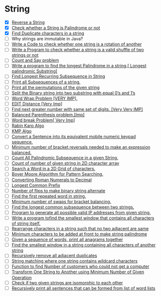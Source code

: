 # String

- [x] [Reverse a String](https://leetcode.com/problems/reverse-string/)                                 
- [x] [Check whether a String is Palindrome or not](https://practice.geeksforgeeks.org/problems/palindrome-string0817/1)                                                                                           
- [x] [Find Duplicate characters in a string](https://www.geeksforgeeks.org/print-all-the-duplicates-in-the-input-string/)                                                                                         
- [ ] Why strings are immutable in Java?                                                                                                                                                                           
- [ ] [Write a Code to check whether one string is a rotation of another](https://www.geeksforgeeks.org/a-program-to-check-if-strings-are-rotations-of-each-other/)                                                
- [ ] [Write a Program to check whether a string is a valid shuffle of two strings or not](https://www.programiz.com/java-programming/examples/check-valid-shuffle-of-strings)                                     
- [ ] [Count and Say problem](https://leetcode.com/problems/count-and-say/)                                                                                                                                        
- [ ] [Write a program to find the longest Palindrome in a string.\[ Longest palindromic Substring\]](https://practice.geeksforgeeks.org/problems/longest-palindrome-in-a-string/0)                                
- [ ] [Find Longest Recurring Subsequence in String](https://practice.geeksforgeeks.org/problems/longest-repeating-subsequence/0)                                                                                  
- [ ] [Print all Subsequences of a string.](https://www.geeksforgeeks.org/print-subsequences-string/)                                                                                                              
- [ ] [Print all the permutations of the given string](https://practice.geeksforgeeks.org/problems/permutations-of-a-given-string/0)                                                                               
- [ ] [Split the Binary string into two substring with equal 0’s and 1’s](https://www.geeksforgeeks.org/split-the-binary-string-into-substrings-with-equal-number-of-0s-and-1s/)                                   
- [ ] [Word Wrap Problem \[VERY IMP\].](https://practice.geeksforgeeks.org/problems/word-wrap/0)                                                                                                                   
- [ ] [EDIT Distance \[Very Imp\]](https://practice.geeksforgeeks.org/problems/edit-distance3702/1)                                                                                                                
- [ ] [Find next greater number with same set of digits. \[Very Very IMP\]](https://practice.geeksforgeeks.org/problems/next-permutation/0)                                                                        
- [ ] [Balanced Parenthesis problem.\[Imp\]](https://practice.geeksforgeeks.org/problems/parenthesis-checker/0)                                                                                                    
- [ ] [Word break Problem\[ Very Imp\]](https://practice.geeksforgeeks.org/problems/word-break/0)                                                                                                                  
- [ ] [Rabin Karp Algo](https://www.geeksforgeeks.org/rabin-karp-algorithm-for-pattern-searching/)                                                                                                                 
- [ ] [KMP Algo](https://practice.geeksforgeeks.org/problems/longest-prefix-suffix2527/1)                                                                                                                          
- [ ] [Convert a Sentence into its equivalent mobile numeric keypad sequence.](https://www.geeksforgeeks.org/convert-sentence-equivalent-mobile-numeric-keypad-sequence/)                                          
- [ ] [Minimum number of bracket reversals needed to make an expression balanced.](https://practice.geeksforgeeks.org/problems/count-the-reversals/0)                                                              
- [ ] [Count All Palindromic Subsequence in a given String.](https://practice.geeksforgeeks.org/problems/count-palindromic-subsequences/1)                                                                         
- [ ] [Count of number of given string in 2D character array](https://www.geeksforgeeks.org/find-count-number-given-string-present-2d-character-array/)                                                            
- [ ] [Search a Word in a 2D Grid of characters.](https://practice.geeksforgeeks.org/problems/find-the-string-in-grid/0)                                                                                           
- [ ] [Boyer Moore Algorithm for Pattern Searching.](https://www.geeksforgeeks.org/boyer-moore-algorithm-for-pattern-searching/)                                                                                   
- [ ] [Converting Roman Numerals to Decimal](https://practice.geeksforgeeks.org/problems/roman-number-to-integer/0)                                                                                                
- [ ] [Longest Common Prefix](https://leetcode.com/problems/longest-common-prefix/)                                                                                                                                
- [ ] [Number of flips to make binary string alternate](https://practice.geeksforgeeks.org/problems/min-number-of-flips/0)                                                                                         
- [ ] [Find the first repeated word in string.](https://practice.geeksforgeeks.org/problems/second-most-repeated-string-in-a-sequence/0)                                                                           
- [ ] [Minimum number of swaps for bracket balancing.](https://practice.geeksforgeeks.org/problems/minimum-swaps-for-bracket-balancing/0)                                                                          
- [ ] [Find the longest common subsequence between two strings.](https://practice.geeksforgeeks.org/problems/longest-common-subsequence/0)                                                                         
- [ ] [Program to generate all possible valid IP addresses from given string.](https://www.geeksforgeeks.org/program-generate-possible-valid-ip-addresses-given-string/)                                           
- [ ] [Write a program tofind the smallest window that contains all characters of string itself.](https://practice.geeksforgeeks.org/problems/smallest-distant-window/0)                                           
- [ ] [Rearrange characters in a string such that no two adjacent are same](https://practice.geeksforgeeks.org/problems/rearrange-characters/0)                                                                    
- [ ] [Minimum characters to be added at front to make string palindrome](https://www.geeksforgeeks.org/minimum-characters-added-front-make-string-palindrome/)                                                    
- [ ] [Given a sequence of words, print all anagrams together](https://practice.geeksforgeeks.org/problems/k-anagrams-1/0)                                                                                         
- [ ] [Find the smallest window in a string containing all characters of another string](https://practice.geeksforgeeks.org/problems/smallest-window-in-a-string-containing-all-the-characters-of-another-string/0)
- [ ] [Recursively remove all adjacent duplicates](https://practice.geeksforgeeks.org/problems/consecutive-elements/0)                                                                                             
- [ ] [String matching where one string contains wildcard characters](https://practice.geeksforgeeks.org/problems/wildcard-string-matching/0)                                                                      
- [ ] [Function to find Number of customers who could not get a computer](https://www.geeksforgeeks.org/function-to-find-number-of-customers-who-could-not-get-a-computer/)                                        
- [ ] [Transform One String to Another using Minimum Number of Given Operation](https://www.geeksforgeeks.org/transform-one-string-to-another-using-minimum-number-of-given-operation/)                            
- [ ] [Check if two given strings are isomorphic to each other](https://practice.geeksforgeeks.org/problems/isomorphic-strings/0)                                                                                  
- [ ] [Recursively print all sentences that can be formed from list of word lists](https://www.geeksforgeeks.org/recursively-print-all-sentences-that-can-be-formed-from-list-of-word-lists/)                      